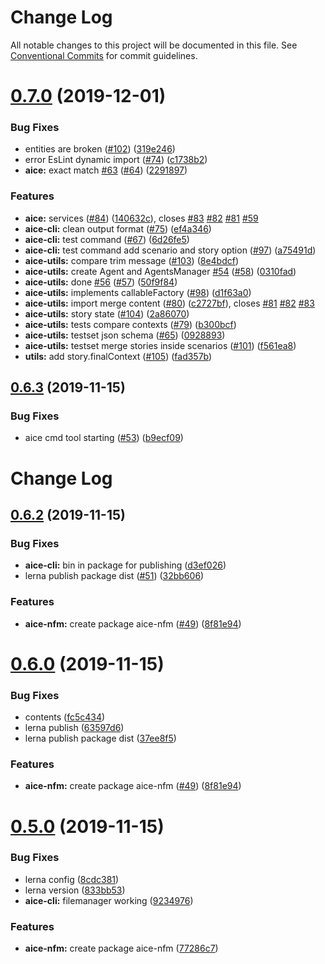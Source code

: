 # Change Log

All notable changes to this project will be documented in this file.
See [Conventional Commits](https://conventionalcommits.org) for commit guidelines.

# [0.7.0](https://github.com/Opla/aice.js/compare/v0.6.3...v0.7.0) (2019-12-01)


### Bug Fixes

* entities are broken ([#102](https://github.com/Opla/aice.js/issues/102)) ([319e246](https://github.com/Opla/aice.js/commit/319e24601660f8dad617664a223af0eb41bd1308))
* error EsLint dynamic import ([#74](https://github.com/Opla/aice.js/issues/74)) ([c1738b2](https://github.com/Opla/aice.js/commit/c1738b2ef2d65663a8cf3fe2ce46537f75b92c96))
* **aice:** exact match [#63](https://github.com/Opla/aice.js/issues/63) ([#64](https://github.com/Opla/aice.js/issues/64)) ([2291897](https://github.com/Opla/aice.js/commit/229189767b66a41456f42dede9462a20b4279abc))


### Features

* **aice:** services ([#84](https://github.com/Opla/aice.js/issues/84)) ([140632c](https://github.com/Opla/aice.js/commit/140632cd8de9d8db793b4a6850f8f1888bbf5e66)), closes [#83](https://github.com/Opla/aice.js/issues/83) [#82](https://github.com/Opla/aice.js/issues/82) [#81](https://github.com/Opla/aice.js/issues/81) [#59](https://github.com/Opla/aice.js/issues/59)
* **aice-cli:** clean output format ([#75](https://github.com/Opla/aice.js/issues/75)) ([ef4a346](https://github.com/Opla/aice.js/commit/ef4a346a819060ba06e733bbb69ec445859780e9))
* **aice-cli:** test command ([#67](https://github.com/Opla/aice.js/issues/67)) ([6d26fe5](https://github.com/Opla/aice.js/commit/6d26fe5c2feca2d03dd7631e789e46ad2ffeec46))
* **aice-cli:** test command add scenario and story option ([#97](https://github.com/Opla/aice.js/issues/97)) ([a75491d](https://github.com/Opla/aice.js/commit/a75491d7ac21b2de51889498dc817a5a77facace))
* **aice-utils:** compare trim message ([#103](https://github.com/Opla/aice.js/issues/103)) ([8e4bdcf](https://github.com/Opla/aice.js/commit/8e4bdcf68bf64c26cdf71bb6c90aa4f66a2e1369))
* **aice-utils:** create Agent and AgentsManager [#54](https://github.com/Opla/aice.js/issues/54) ([#58](https://github.com/Opla/aice.js/issues/58)) ([0310fad](https://github.com/Opla/aice.js/commit/0310fadd17d00a66552d1de8be758d4412e57066))
* **aice-utils:** done [#56](https://github.com/Opla/aice.js/issues/56) ([#57](https://github.com/Opla/aice.js/issues/57)) ([50f9f84](https://github.com/Opla/aice.js/commit/50f9f84883746234432a30914e43da4aa4b0d611))
* **aice-utils:** implements callableFactory ([#98](https://github.com/Opla/aice.js/issues/98)) ([d1f63a0](https://github.com/Opla/aice.js/commit/d1f63a0f437a346643527720c4b802218802d6b8))
* **aice-utils:** import merge content ([#80](https://github.com/Opla/aice.js/issues/80)) ([c2727bf](https://github.com/Opla/aice.js/commit/c2727bfc126d62a451982afa9315f594470510fa)), closes [#81](https://github.com/Opla/aice.js/issues/81) [#82](https://github.com/Opla/aice.js/issues/82) [#83](https://github.com/Opla/aice.js/issues/83)
* **aice-utils:** story state ([#104](https://github.com/Opla/aice.js/issues/104)) ([2a86070](https://github.com/Opla/aice.js/commit/2a86070377f35bc623c967caf025957196c3081b))
* **aice-utils:** tests compare contexts ([#79](https://github.com/Opla/aice.js/issues/79)) ([b300bcf](https://github.com/Opla/aice.js/commit/b300bcfb5e8957a3460f0ade22a9c294739f6aec))
* **aice-utils:** testset json schema ([#65](https://github.com/Opla/aice.js/issues/65)) ([0928893](https://github.com/Opla/aice.js/commit/09288937c55ab336fa161631d34f9fe0820bfe9d))
* **aice-utils:** testset merge stories inside scenarios ([#101](https://github.com/Opla/aice.js/issues/101)) ([f561ea8](https://github.com/Opla/aice.js/commit/f561ea86a335edeb6e28aade3da08b1022eb7759))
* **utils:** add story.finalContext ([#105](https://github.com/Opla/aice.js/issues/105)) ([fad357b](https://github.com/Opla/aice.js/commit/fad357b2a84fb32d2c8dab16e919e147b78c2ef8))





## [0.6.3](https://github.com/Opla/aice.js/compare/v0.6.2...v0.6.3) (2019-11-15)


### Bug Fixes

* aice cmd tool starting ([#53](https://github.com/Opla/aice.js/issues/53)) ([b9ecf09](https://github.com/Opla/aice.js/commit/b9ecf09770978092566c5f4f0bc625fce58053d9))





# Change Log




## [0.6.2](https://github.com/Opla/aice.js/compare/v0.4.0...v0.6.2) (2019-11-15)


### Bug Fixes

* **aice-cli:** bin in package for publishing ([d3ef026](https://github.com/Opla/aice.js/commit/d3ef0262530db8fabb11ed68c13a5e47cd09d10b))
* lerna publish package dist ([#51](https://github.com/Opla/aice.js/issues/51)) ([32bb606](https://github.com/Opla/aice.js/commit/32bb60606b3542876e71e9806761a6690332eda6))


### Features

* **aice-nfm:** create package aice-nfm ([#49](https://github.com/Opla/aice.js/issues/49)) ([8f81e94](https://github.com/Opla/aice.js/commit/8f81e947bafff17ed3b6478f8e1d571979114494))





# [0.6.0](https://github.com/Opla/aice.js/compare/v0.4.0...v0.6.0) (2019-11-15)


### Bug Fixes

* contents ([fc5c434](https://github.com/Opla/aice.js/commit/fc5c4344a67d7d7c4a48dc9092c0cbeaf6fc669f))
* lerna publish ([63597d6](https://github.com/Opla/aice.js/commit/63597d65c32a8fb49457a74f7a1476025d1be4ee))
* lerna publish package dist ([37ee8f5](https://github.com/Opla/aice.js/commit/37ee8f5853918da3177dd88dcc1e7056e605972d))


### Features

* **aice-nfm:** create package aice-nfm ([#49](https://github.com/Opla/aice.js/issues/49)) ([8f81e94](https://github.com/Opla/aice.js/commit/8f81e947bafff17ed3b6478f8e1d571979114494))





# [0.5.0](https://github.com/Opla/aice.js/compare/v0.4.0...v0.5.0) (2019-11-15)


### Bug Fixes

* lerna config ([8cdc381](https://github.com/Opla/aice.js/commit/8cdc381529f65ee9332bdeed2fa9202f8b027786))
* lerna version ([833bb53](https://github.com/Opla/aice.js/commit/833bb5352e5fbc3719bb6bc0de4dce6577753240))
* **aice-cli:** filemanager working ([9234976](https://github.com/Opla/aice.js/commit/9234976740f634c5a5acad7868b09ddcb97fdcfc))


### Features

* **aice-nfm:** create package aice-nfm ([77286c7](https://github.com/Opla/aice.js/commit/77286c72a1079166e7d03c061fcd25a29103f2cd))
